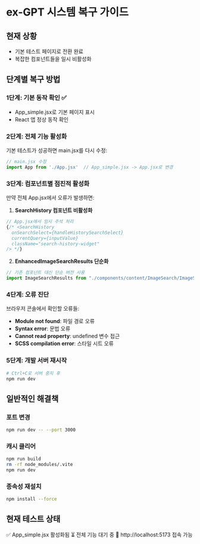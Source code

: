 # ex-GPT 시스템 복구 가이드

## 현재 상황
- 기본 테스트 페이지로 전환 완료
- 복잡한 컴포넌트들을 일시 비활성화

## 단계별 복구 방법

### 1단계: 기본 동작 확인 ✅
- App_simple.jsx로 기본 페이지 표시
- React 앱 정상 동작 확인

### 2단계: 전체 기능 활성화
기본 테스트가 성공하면 main.jsx를 다시 수정:

```javascript
// main.jsx 수정
import App from './App.jsx'  // App_simple.jsx -> App.jsx로 변경
```

### 3단계: 컴포넌트별 점진적 활성화
만약 전체 App.jsx에서 오류가 발생하면:

1. **SearchHistory 컴포넌트 비활성화**
```jsx
// App.jsx에서 임시 주석 처리
{/* <SearchHistory
  onSearchSelect={handleHistorySearchSelect}
  currentQuery={inputValue}
  className="search-history-widget"
/> */}
```

2. **EnhancedImageSearchResults 단순화**
```jsx
// 기존 컴포넌트 대신 단순 버전 사용
import ImageSearchResults from "./components/content/ImageSearch/ImageSearchResults";
```

### 4단계: 오류 진단
브라우저 콘솔에서 확인할 오류들:

- **Module not found**: 파일 경로 오류
- **Syntax error**: 문법 오류  
- **Cannot read property**: undefined 변수 접근
- **SCSS compilation error**: 스타일 시트 오류

### 5단계: 개발 서버 재시작
```bash
# Ctrl+C로 서버 중지 후
npm run dev
```

## 일반적인 해결책

### 포트 변경
```bash
npm run dev -- --port 3000
```

### 캐시 클리어
```bash
npm run build
rm -rf node_modules/.vite
npm run dev
```

### 종속성 재설치
```bash
npm install --force
```

## 현재 테스트 상태
✅ App_simple.jsx 활성화됨
⏳ 전체 기능 대기 중
📱 http://localhost:5173 접속 가능